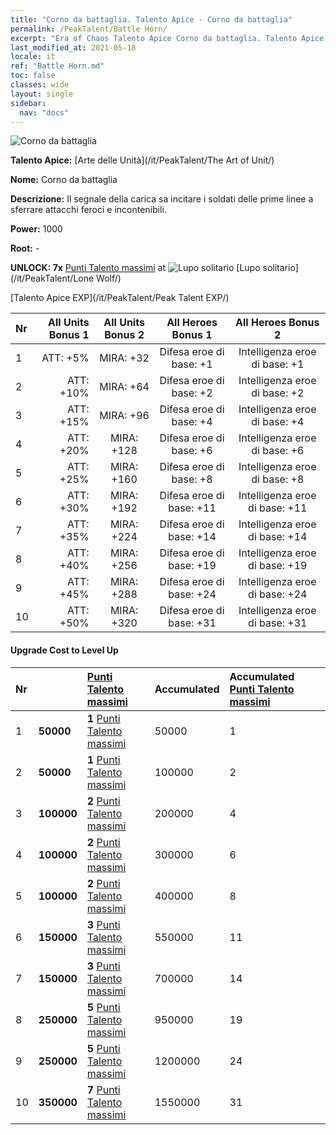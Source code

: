 ```yaml
---
title: "Corno da battaglia. Talento Apice - Corno da battaglia"
permalink: /PeakTalent/Battle Horn/
excerpt: "Era of Chaos Talento Apice Corno da battaglia. Talento Apice Corno da battaglia. Corno da battaglia"
last_modified_at: 2021-05-18
locale: it
ref: "Battle Horn.md"
toc: false
classes: wide
layout: single
sidebar:
  nav: "docs"
---
```


  ![Corno da battaglia](/images/pt/talent_2004.png)

  **Talento Apice:** [Arte delle Unità](/it/PeakTalent/The Art of Unit/)

  **Nome:** Corno da battaglia

  **Descrizione:** Il segnale della carica sa incitare i soldati delle prime linee a sferrare attacchi feroci e incontenibili.

  **Power:** 1000

  **Root:** -

  **UNLOCK: 7x** [Punti Talento massimi](/ItemsIT/con_934/) at ![Lupo solitario](/images/pt/talent_2001.png) [Lupo solitario](/it/PeakTalent/Lone Wolf/)

  [Talento Apice EXP](/it/PeakTalent/Peak Talent EXP/)

  | Nr | All Units Bonus 1 | All Units Bonus 2 | All Heroes Bonus 1 | All Heroes Bonus 2 |
  |:---|--------------:|:-------------:|:-------------:|:-------------:|
  | 1 | ATT: +5% | MIRA: +32 | Difesa eroe di base: +1 | Intelligenza eroe di base: +1 |
  | 2 | ATT: +10% | MIRA: +64 | Difesa eroe di base: +2 | Intelligenza eroe di base: +2 |
  | 3 | ATT: +15% | MIRA: +96 | Difesa eroe di base: +4 | Intelligenza eroe di base: +4 |
  | 4 | ATT: +20% | MIRA: +128 | Difesa eroe di base: +6 | Intelligenza eroe di base: +6 |
  | 5 | ATT: +25% | MIRA: +160 | Difesa eroe di base: +8 | Intelligenza eroe di base: +8 |
  | 6 | ATT: +30% | MIRA: +192 | Difesa eroe di base: +11 | Intelligenza eroe di base: +11 |
  | 7 | ATT: +35% | MIRA: +224 | Difesa eroe di base: +14 | Intelligenza eroe di base: +14 |
  | 8 | ATT: +40% | MIRA: +256 | Difesa eroe di base: +19 | Intelligenza eroe di base: +19 |
  | 9 | ATT: +45% | MIRA: +288 | Difesa eroe di base: +24 | Intelligenza eroe di base: +24 |
  | 10 | ATT: +50% | MIRA: +320 | Difesa eroe di base: +31 | Intelligenza eroe di base: +31 |


#### Upgrade Cost to Level Up

  | Nr | <i class="fas fa-coins"/> | [Punti Talento massimi](/ItemsIT/con_934/) | Accumulated <i class="fas fa-coins"/> | Accumulated [Punti Talento massimi](/ItemsIT/con_934/) |
  |:---|:--------------|:-------------|:-------------|:-------------|
  | 1 | **50000** | **1** [Punti Talento massimi](/ItemsIT/con_934/) | 50000 | 1 |
  | 2 | **50000** | **1** [Punti Talento massimi](/ItemsIT/con_934/) | 100000 | 2 |
  | 3 | **100000** | **2** [Punti Talento massimi](/ItemsIT/con_934/) | 200000 | 4 |
  | 4 | **100000** | **2** [Punti Talento massimi](/ItemsIT/con_934/) | 300000 | 6 |
  | 5 | **100000** | **2** [Punti Talento massimi](/ItemsIT/con_934/) | 400000 | 8 |
  | 6 | **150000** | **3** [Punti Talento massimi](/ItemsIT/con_934/) | 550000 | 11 |
  | 7 | **150000** | **3** [Punti Talento massimi](/ItemsIT/con_934/) | 700000 | 14 |
  | 8 | **250000** | **5** [Punti Talento massimi](/ItemsIT/con_934/) | 950000 | 19 |
  | 9 | **250000** | **5** [Punti Talento massimi](/ItemsIT/con_934/) | 1200000 | 24 |
  | 10 | **350000** | **7** [Punti Talento massimi](/ItemsIT/con_934/) | 1550000 | 31 |
